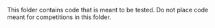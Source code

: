 This folder contains code that is meant to be tested. Do not place code meant for competitions in this folder.
